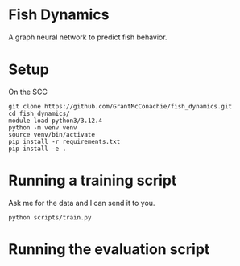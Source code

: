 # Fish Dynamics

A graph neural network to predict fish behavior.

# Setup

On the SCC

```
git clone https://github.com/GrantMcConachie/fish_dynamics.git
cd fish_dynamics/
module load python3/3.12.4
python -m venv venv
source venv/bin/activate
pip install -r requirements.txt
pip install -e .
```

# Running a training script
Ask me for the data and I can send it to you.
```
python scripts/train.py
```

# Running the evaluation script

